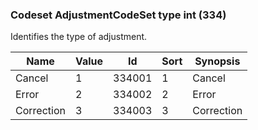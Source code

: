 ### Codeset AdjustmentCodeSet type int (334)

Identifies the type of adjustment.

| Name       | Value | Id     | Sort | Synopsis   |
|------------|-------|--------|------|------------|
| Cancel     | 1     | 334001 | 1    | Cancel     |
| Error      | 2     | 334002 | 2    | Error      |
| Correction | 3     | 334003 | 3    | Correction |

